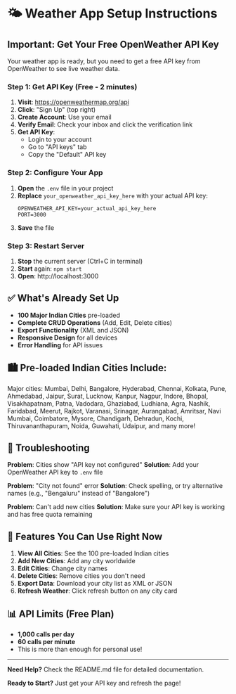 # 🌤️ Weather App Setup Instructions

## Important: Get Your Free OpenWeather API Key

Your weather app is ready, but you need to get a free API key from OpenWeather to see live weather data.

### Step 1: Get API Key (Free - 2 minutes)

1. **Visit**: https://openweathermap.org/api
2. **Click**: "Sign Up" (top right)
3. **Create Account**: Use your email
4. **Verify Email**: Check your inbox and click the verification link
5. **Get API Key**: 
   - Login to your account
   - Go to "API keys" tab
   - Copy the "Default" API key

### Step 2: Configure Your App

1. **Open** the `.env` file in your project
2. **Replace** `your_openweather_api_key_here` with your actual API key:
   ```
   OPENWEATHER_API_KEY=your_actual_api_key_here
   PORT=3000
   ```
3. **Save** the file

### Step 3: Restart Server

1. **Stop** the current server (Ctrl+C in terminal)
2. **Start** again: `npm start`
3. **Open**: http://localhost:3000

## ✅ What's Already Set Up

- **100 Major Indian Cities** pre-loaded
- **Complete CRUD Operations** (Add, Edit, Delete cities)
- **Export Functionality** (XML and JSON)
- **Responsive Design** for all devices
- **Error Handling** for API issues

## 🏙️ Pre-loaded Indian Cities Include:

Major cities: Mumbai, Delhi, Bangalore, Hyderabad, Chennai, Kolkata, Pune, Ahmedabad, Jaipur, Surat, Lucknow, Kanpur, Nagpur, Indore, Bhopal, Visakhapatnam, Patna, Vadodara, Ghaziabad, Ludhiana, Agra, Nashik, Faridabad, Meerut, Rajkot, Varanasi, Srinagar, Aurangabad, Amritsar, Navi Mumbai, Coimbatore, Mysore, Chandigarh, Dehradun, Kochi, Thiruvananthapuram, Noida, Guwahati, Udaipur, and many more!

## 🔧 Troubleshooting

**Problem**: Cities show "API key not configured"
**Solution**: Add your OpenWeather API key to `.env` file

**Problem**: "City not found" error
**Solution**: Check spelling, or try alternative names (e.g., "Bengaluru" instead of "Bangalore")

**Problem**: Can't add new cities
**Solution**: Make sure your API key is working and has free quota remaining

## 🚀 Features You Can Use Right Now

1. **View All Cities**: See the 100 pre-loaded Indian cities
2. **Add New Cities**: Add any city worldwide
3. **Edit Cities**: Change city names
4. **Delete Cities**: Remove cities you don't need
5. **Export Data**: Download your city list as XML or JSON
6. **Refresh Weather**: Click refresh button on any city card

## 📊 API Limits (Free Plan)

- **1,000 calls per day**
- **60 calls per minute**
- This is more than enough for personal use!

---

**Need Help?** Check the README.md file for detailed documentation.

**Ready to Start?** Just get your API key and refresh the page!